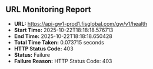 ## URL Monitoring Report

- **URL:** https://api-gw1-prod1.fisglobal.com/gw/v1/health
- **Start Time:** 2025-10-22T18:18:18.576713
- **End Time:** 2025-10-22T18:18:18.650428
- **Total Time Taken:** 0.073715 seconds
- **HTTP Status Code:** 403
- **Status:** Failure
- **Failure Reason:** HTTP Status Code: 403
